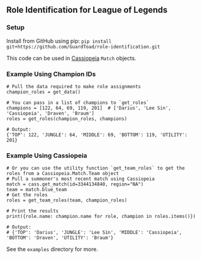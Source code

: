 ## Role Identification for League of Legends

### Setup

Install from GitHub using pip: `pip install git+https://github.com/GuardToad/role-identification.git`

This code can be used in [Cassiopeia](https://github.com/meraki-analytics/cassiopeia) `Match` objects.

### Example Using Champion IDs

    # Pull the data required to make role assignments
    champion_roles = get_data()

    # You can pass in a list of champions to `get_roles`
    champions = [122, 64, 69, 119, 201]  # ['Darius', 'Lee Sin', 'Cassiopeia', 'Draven', 'Braum']
    roles = get_roles(champion_roles, champions)

    # Output:
    {'TOP': 122, 'JUNGLE': 64, 'MIDDLE': 69, 'BOTTOM': 119, 'UTILITY': 201}

### Example Using Cassiopeia

    # Or you can use the utility function `get_team_roles` to get the roles from a Cassiopeia.Match.Team object
    # Pull a summoner's most recent match using Cassiopeia
    match = cass.get_match(id=3344134840, region="NA")
    team = match.blue_team
    # Get the roles
    roles = get_team_roles(team, champion_roles)

    # Print the results
    print({role.name: champion.name for role, champion in roles.items()})

    # Output:
    # {'TOP': 'Darius', 'JUNGLE': 'Lee Sin', 'MIDDLE': 'Cassiopeia', 'BOTTOM': 'Draven', 'UTILITY': 'Braum'}

See the `examples` directory for more.
